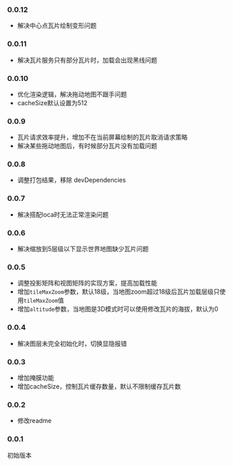 ### 0.0.12
* 解决中心点瓦片绘制变形问题

### 0.0.11
* 解决瓦片服务只有部分瓦片时，加载会出现黑线问题

### 0.0.10
* 优化渲染逻辑，解决拖动地图不跟手问题
* cacheSize默认设置为512

### 0.0.9
* 瓦片请求效率提升，增加不在当前屏幕绘制的瓦片取消请求策略
* 解决某些拖动地图后，有时候部分瓦片没有加载问题

### 0.0.8
* 调整打包结果，移除 devDependencies

### 0.0.7
* 解决搭配loca时无法正常渲染问题

### 0.0.6
* 解决缩放到5层级以下显示世界地图缺少瓦片问题

### 0.0.5
* 调整投影矩阵和视图矩阵的实现方案，提高加载性能
* 增加`tileMaxZoom`参数，默认18级，当地图zoom超过18级后瓦片加载层级只使用`tileMaxZoom`值
* 增加`altitude`参数，当地图是3D模式时可以使用修改瓦片的海拔，默认为0

### 0.0.4
* 解决图层未完全初始化时，切换显隐报错

### 0.0.3
* 增加掩膜功能
* 增加cacheSize，控制瓦片缓存数量，默认不限制缓存瓦片数

### 0.0.2
* 修改readme

### 0.0.1
初始版本
